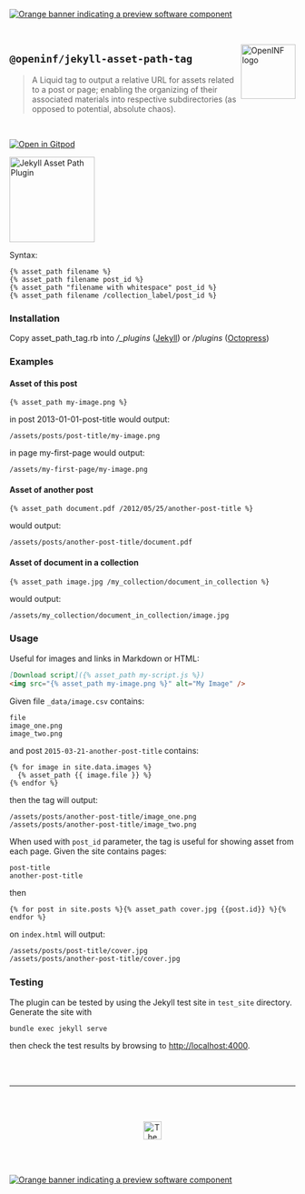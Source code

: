 [![Orange banner indicating a preview software component][release-level-banner--unstable]](##)

<br />

<!-- markdownlint-disable-next-line line-length -->
<a href="##"><img src="https://open.inf.is/assets/img/svg/logogram-color.svg" alt="OpenINF logo" title="OpenINF" align="right" height="96" width="96" /></a>

<div align="left">

## `@openinf/jekyll-asset-path-tag`

> A Liquid tag to output a relative URL for assets related to a post or page;
> enabling the organizing of their associated materials into respective
> subdirectories (as opposed to potential, absolute chaos).

<br />

[![Open in Gitpod](https://gitpod.io/button/open-in-gitpod.svg)](https://gitpod.io/#https://github.com/OpenINF/openinf-jekyll-asset-path-plugin/)

</div>

<img src="https://raw.githubusercontent.com/samrayner/jekyll-asset-path-plugin/master/icon.png" width="150" alt="Jekyll Asset Path Plugin" />


Syntax:

```liquid
{% asset_path filename %}
{% asset_path filename post_id %}
{% asset_path "filename with whitespace" post_id %}
{% asset_path filename /collection_label/post_id %}
```

### Installation

Copy asset_path_tag.rb into */_plugins* ([Jekyll][j]) or */plugins* ([Octopress][o])

### Examples

#### Asset of this post

```
{% asset_path my-image.png %}
```
in post 2013-01-01-post-title would output:
```
/assets/posts/post-title/my-image.png
```
in page my-first-page would output:
```
/assets/my-first-page/my-image.png
```

#### Asset of another post

```
{% asset_path document.pdf /2012/05/25/another-post-title %}
```

would output:

```
/assets/posts/another-post-title/document.pdf
```

#### Asset of document in a collection

```liquid
{% asset_path image.jpg /my_collection/document_in_collection %}
```

would output:

```markdown
/assets/my_collection/document_in_collection/image.jpg
```

### Usage

Useful for images and links in Markdown or HTML:

```markdown
[Download script]({% asset_path my-script.js %})
<img src="{% asset_path my-image.png %}" alt="My Image" />
```

Given file `_data/image.csv` contains:

```csv
file
image_one.png
image_two.png
```

and post `2015-03-21-another-post-title` contains:

```liquid
{% for image in site.data.images %}
  {% asset_path {{ image.file }} %}
{% endfor %}
```

then the tag will output:

```text
/assets/posts/another-post-title/image_one.png
/assets/posts/another-post-title/image_two.png
```

When used with `post_id` parameter, the tag is useful for showing asset from each page. Given the site contains pages:

```text
post-title
another-post-title
```

then

```liquid
{% for post in site.posts %}{% asset_path cover.jpg {{post.id}} %}{% endfor %}
```

on `index.html` will output:

```markdown
/assets/posts/post-title/cover.jpg
/assets/posts/another-post-title/cover.jpg
```

[j]: http://jekyllrb.com/
[o]: http://octopress.org/

### Testing

The plugin can be tested by using the Jekyll test site in `test_site` directory. Generate the site with

```shell
bundle exec jekyll serve
```

then check the test results by browsing to [http://localhost:4000][test_site].

[test_site]: http://localhost:4000

<br /><br />

---

<br /><br />

<div align="center">

<a title="The OpenINF website" href="https://open.inf.is" rel="author">
  <img alt="The OpenINF logo" height="32px" width="32px" src="https://open.inf.is/assets/img/svg/logogram-color.svg" />
</a>

</div>

<br /><br />

[![Orange banner indicating a preview software component][release-level-banner--unstable]](##)
  
<!-- LINK LABEL DEFINITIONS - START -->

[release-level-banner--unstable]: https://open.inf.is/assets/img/svg/release-level-banner--unstable.svg 'Banner for Release Level: Unstable'

<!-- LINK LABEL DEFINITIONS - END -->
